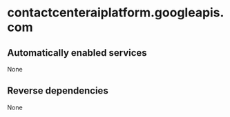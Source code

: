 # contactcenteraiplatform.googleapis.com

## Automatically enabled services

None

## Reverse dependencies

None
